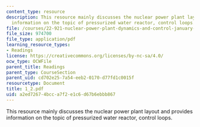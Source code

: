 ```yaml
---
content_type: resource
description: This resource mainly discusses the nuclear power plant layout and provides
  information on the topic of pressurized water reactor, control loops.
file: /courses/22-921-nuclear-power-plant-dynamics-and-control-january-iap-2006/a2ed72674bcca7f2e1c6d67b6ebbb867_1_2.pdf
file_size: 974700
file_type: application/pdf
learning_resource_types:
- Readings
license: https://creativecommons.org/licenses/by-nc-sa/4.0/
ocw_type: OCWFile
parent_title: Readings
parent_type: CourseSection
parent_uid: cd702e25-7a54-eeb2-0170-d77fd1c0015f
resourcetype: Document
title: 1_2.pdf
uid: a2ed7267-4bcc-a7f2-e1c6-d67b6ebbb867
---
```

This resource mainly discusses the nuclear power plant layout and provides information on the topic of pressurized water reactor, control loops.